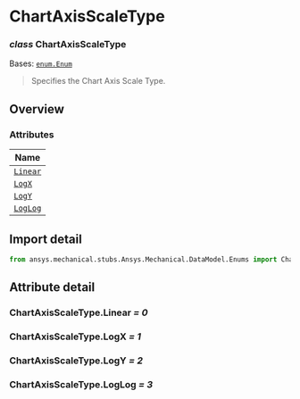 # ChartAxisScaleType

<a id="ChartAxisScaleType"></a>

### *class* ChartAxisScaleType

Bases: [`enum.Enum`](https://docs.python.org/3/library/enum.html#enum.Enum)

> Specifies the Chart Axis Scale Type.

> <!-- !! processed by numpydoc !! -->

<a id="overview"></a>

## Overview

### Attributes

| Name |
| ------------------------------------------ |
| [`Linear`](#ChartAxisScaleType.Linear) |
| [`LogX`](#ChartAxisScaleType.LogX) |
| [`LogY`](#ChartAxisScaleType.LogY) |
| [`LogLog`](#ChartAxisScaleType.LogLog) |

<a id="import-detail"></a>

## Import detail

```python
from ansys.mechanical.stubs.Ansys.Mechanical.DataModel.Enums import ChartAxisScaleType
```

<a id="attribute-detail"></a>

## Attribute detail

<a id="ChartAxisScaleType.Linear"></a>

### ChartAxisScaleType.Linear *= 0*

<a id="ChartAxisScaleType.LogX"></a>

### ChartAxisScaleType.LogX *= 1*

<a id="ChartAxisScaleType.LogY"></a>

### ChartAxisScaleType.LogY *= 2*

<a id="ChartAxisScaleType.LogLog"></a>

### ChartAxisScaleType.LogLog *= 3*
